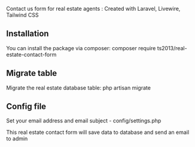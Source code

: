 Contact us form for real estate agents : Created with Laravel, Livewire, Tailwind CSS


## Installation

You can install the package via composer:
composer require ts2013/real-estate-contact-form

## Migrate table

Migrate the real estate database table:
php artisan migrate

## Config file
Set your email address and email subject - config/settings.php


This real estate contact form will save data to database and send an email to admin
